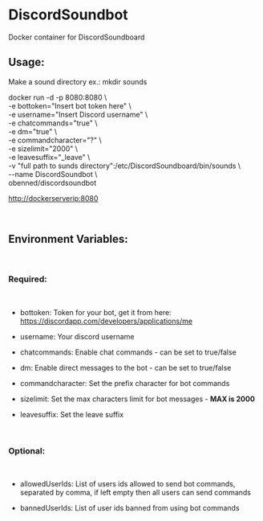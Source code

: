 DiscordSoundbot
======================

Docker container for DiscordSoundboard
 

Usage:
------

Make a sound directory ex.: mkdir sounds

docker run -d -p 8080:8080 \\  
-e bottoken="Insert bot token here" \\  
-e username="Insert Discord username" \\  
-e chatcommands="true" \\  
-e dm="true" \\  
-e commandcharacter="?" \\  
-e sizelimit="2000" \\  
-e leavesuffix="_leave" \\  
-v "full path to sunds directory":/etc/DiscordSoundboard/bin/sounds \\  
--name DiscordSoundbot \\  
obenned/discordsoundbot
 

<http://dockerserverip:8080>

 

Environment Variables:
----------------------

 

### Required:

 

-   bottoken: Token for your bot, get it from here:
    <https://discordapp.com/developers/applications/me>

-   username: Your discord username

-   chatcommands: Enable chat commands - can be set to true/false

-   dm: Enable direct messages to the bot - can be set to true/false

-   commandcharacter: Set the prefix character for bot commands

-   sizelimit: Set the max characters limit for bot messages - **MAX is 2000**

-   leavesuffix: Set the leave suffix

 

### Optional:

 

-   allowedUserIds: List of users ids allowed to send bot commands, separated by
    comma, if left empty then all users can send commands

-   bannedUserIds: List of user ids banned from using bot commands
